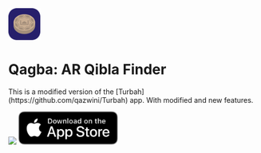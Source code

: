 <img src="Showcase/appicon.png" width="64px">
<h1>Qagba: AR Qibla Finder</h1>
<p>This is a modified version of the [Turbah](https://github.com/qazwini/Turbah)  app. With modified and new features.</p>
<img src="https://is5-ssl.mzstatic.com/image/thumb/PurpleSource113/v4/6d/6c/11/6d6c11b9-a2b6-e198-2f5d-cd61a4f1c854/d768d25f-97a8-4381-9159-04d3472cb68c_IMG_3084-2.png/460x0w.webp" width="200px">
<a href="https://apps.apple.com/kz/app/qagba-ar-джай-намаз-кибла/id1666807156"><img src="Showcase/download.svg" width="200px"></a>
